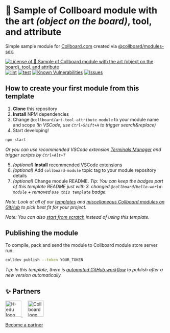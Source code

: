 # 📘 Sample of Collboard module with the art _(object on the board)_, tool, and attribute

Simple sample module for [Collboard.com](https://collboard.com/) created via [@collboard/modules-sdk](https://www.npmjs.com/package/@collboard/modules-sdk).

<!--Badges-->
<!--⚠️WARNING: This section was generated by https://github.com/hejny/batch-project-editor/blob/main/src/workflows/800-badges/badges.ts so every manual change will be overwritten.-->


[![License of 📘 Sample of Collboard module with the art _(object on the board)_, tool, and attribute](https://img.shields.io/github/license/collboard/art-tool-attribute-module.svg?style=flat)](https://github.com/collboard/art-tool-attribute-module/blob/main/LICENSE)
[![lint](https://github.com/collboard/art-tool-attribute-module/actions/workflows/lint.yml/badge.svg)](https://github.com/collboard/art-tool-attribute-module/actions/workflows/lint.yml)
[![test](https://github.com/collboard/art-tool-attribute-module/actions/workflows/test.yml/badge.svg)](https://github.com/collboard/art-tool-attribute-module/actions/workflows/test.yml)
[![Known Vulnerabilities](https://snyk.io/test/github/collboard/art-tool-attribute-module/badge.svg)](https://snyk.io/test/github/collboard/art-tool-attribute-module)
[![Issues](https://img.shields.io/github/issues/collboard/art-tool-attribute-module.svg?style=flat)](https://github.com/collboard/art-tool-attribute-module/issues)

<!--/Badges-->

## How to create your first module from this template

1. **Clone** this repository
2. **Install** NPM dependencies
3. Change `@collboard/art-tool-attribute-module` to your module name and scope _(In VSCode, use `Ctrl+Shift+H` to trigger search&replace)_
4. Start developing!

```bash
npm start
```

_Or you can use recommended VSCode extension [Terminals Manager](https://marketplace.visualstudio.com/items?itemName=fabiospampinato.vscode-terminals) and trigger scripts by `Ctrl+Alt+T`_

5. _(optional)_ **Install** [recommended VSCode extensions](./.vscode/extensions.json)
6. _(optional)_ Add `collboard-module` topic tag to your module repository details
7. _(optional)_ Change module README. _Tip: You can keep the badges part of this template README just with 3. changed `@collboard/hello-world-module` + removed `Use this template` badge._

_Note: Look at all of our [templates](https://github.com/topics/collboard-module-template) and [miscellaneous Collboard modules on GitHub](https://github.com/topics/collboard-module) to pick best fit for your project._

_Note: You can also [start from scratch](https://github.com/collboard/modules-sdk#how-to-develop-your-first-module) instead of using this template._

## Publishing the module

To compile, pack and send the module to Collboard module store server run:

```bash
colldev publish --token YOUR_TOKEN
```

_Tip: In this template, there is [automated GitHub workflow](./.github/workflows/publish.yml) to publish after a new version automatically._






<!--Partners-->
<!--⚠️WARNING: This section was generated by https://github.com/hejny/batch-project-editor/blob/main/src/workflows/820-partners/partners.ts so every manual change will be overwritten.-->

## ✨ Partners


<a href="https://www.h-edu.org/">
<img src="https://www.h-edu.org/media/favicon.png" alt="H-edu logo" width="50"  />
</a>
&nbsp;&nbsp;&nbsp;
<a href="https://collboard.com/">
<img src="https://collboard.fra1.cdn.digitaloceanspaces.com/assets/18.12.1/logo-small.png" alt="Collboard logo" width="50"  />
</a>


[Become a partner](https://www.pavolhejny.com/contact/)

<!--/Partners-->